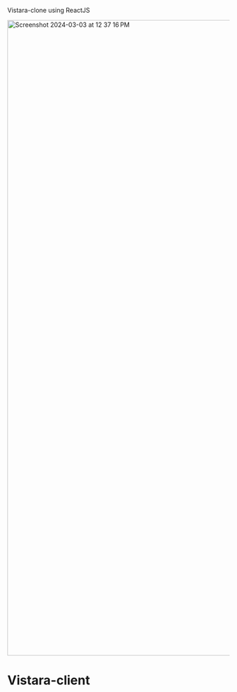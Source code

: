 Vistara-clone using ReactJS

<img width="1440" alt="Screenshot 2024-03-03 at 12 37 16 PM" src="https://github.com/ashu-0511/Vistara-client/assets/126855104/47647392-2396-4c14-bd04-a3cfbc5d61d3">


# Vistara-client
